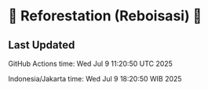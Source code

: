 
# 🌳 Reforestation (Reboisasi) 🌲

## Last Updated

GitHub Actions time: Wed Jul  9 11:20:50 UTC 2025

Indonesia/Jakarta time: Wed Jul  9 18:20:50 WIB 2025
